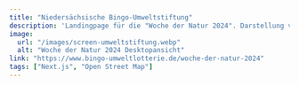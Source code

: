 ```yaml
---
title: "Niedersächsische Bingo-Umweltstiftung"
description: 'Landingpage für die "Woche der Natur 2024". Darstellung von Veranstaltungen in einer Übersicht und als Pins auf einer Karte. Suchfilter nach Umkreis, Tags und Volltext.'
image:
  url: "/images/screen-umweltstiftung.webp"
  alt: "Woche der Natur 2024 Desktopansicht"
link: "https://www.bingo-umweltlotterie.de/woche-der-natur-2024"
tags: ["Next.js", "Open Street Map"]
---
```

